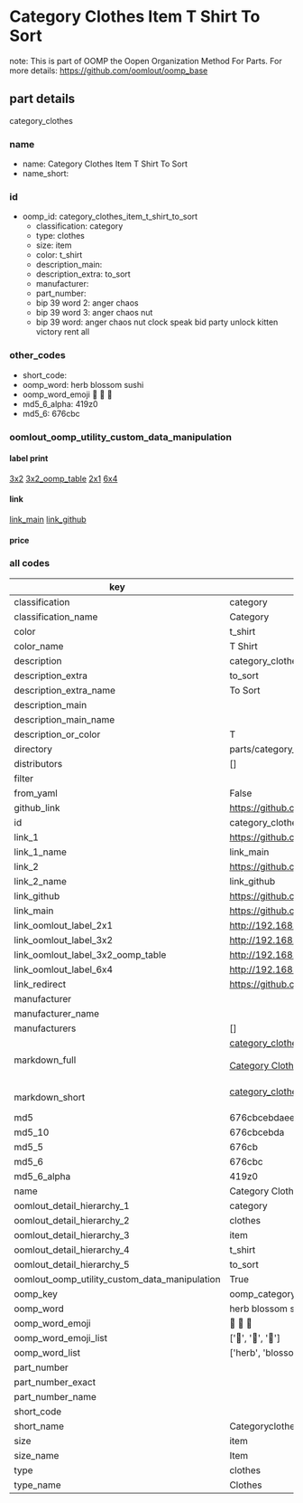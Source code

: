 # Category Clothes Item T Shirt To Sort  

note: This is part of OOMP the Oopen Organization Method For Parts. For more details: https://github.com/oomlout/oomp_base

##  part details
  



category_clothes



### name
* name: Category Clothes Item T Shirt To Sort
* name_short: 
### id
* oomp_id: category_clothes_item_t_shirt_to_sort
  * classification: category
  * type: clothes
  * size: item
  * color: t_shirt
  * description_main: 
  * description_extra: to_sort
  * manufacturer: 
  * part_number: 
  * bip 39 word 2: anger chaos
  * bip 39 word 3: anger chaos nut
  * bip 39 word: anger chaos nut clock speak bid party unlock kitten victory rent all

### other_codes
* short_code: 
* oomp_word: herb blossom sushi
* oomp_word_emoji :herb: :blossom: :sushi:
* md5_6_alpha: 419z0
* md5_6: 676cbc






### oomlout_oomp_utility_custom_data_manipulation
#### label print
[3x2](http://192.168.1.245:1112/?label=oomp%20419z0)
[3x2_oomp_table](http://192.168.1.108:1112/?label=oomp%20419z0)
[2x1](http://192.168.1.242:1112/?label=oomp%20419z0)
[6x4](http://192.168.1.55:1112/?label=oomp%20419z0)    

#### link

[link_main](https://github.com/oomlout/oomlout_oomp_version_1_messy/tree/main/parts/category_clothes_item_t_shirt_to_sort) [link_github](https://github.com/oomlout/oomlout_oomp_version_1_messy/tree/main/parts/category_clothes_item_t_shirt_to_sort)                             

#### price







### all codes 
| key | value |  
| --- | --- |  
| classification | category |  
| classification_name | Category |  
| color | t_shirt |  
| color_name | T Shirt |  
| description | category_clothes |  
| description_extra | to_sort |  
| description_extra_name | To Sort |  
| description_main |  |  
| description_main_name |  |  
| description_or_color | T  |  
| directory | parts/category_clothes_item_t_shirt_to_sort |  
| distributors | [] |  
| filter |  |  
| from_yaml | False |  
| github_link | https://github.com/oomlout/oomlout_oomp_part_src/tree/main/parts/category_clothes_item_t_shirt_to_sort |  
| id | category_clothes_item_t_shirt_to_sort |  
| link_1 | https://github.com/oomlout/oomlout_oomp_version_1_messy/tree/main/parts/category_clothes_item_t_shirt_to_sort |  
| link_1_name | link_main |  
| link_2 | https://github.com/oomlout/oomlout_oomp_version_1_messy/tree/main/parts/category_clothes_item_t_shirt_to_sort |  
| link_2_name | link_github |  
| link_github | https://github.com/oomlout/oomlout_oomp_version_1_messy/tree/main/parts/category_clothes_item_t_shirt_to_sort |  
| link_main | https://github.com/oomlout/oomlout_oomp_version_1_messy/tree/main/parts/category_clothes_item_t_shirt_to_sort |  
| link_oomlout_label_2x1 | http://192.168.1.242:1112/?label=oomp%20419z0 |  
| link_oomlout_label_3x2 | http://192.168.1.245:1112/?label=oomp%20419z0 |  
| link_oomlout_label_3x2_oomp_table | http://192.168.1.108:1112/?label=oomp%20419z0 |  
| link_oomlout_label_6x4 | http://192.168.1.55:1112/?label=oomp%20419z0 |  
| link_redirect | https://github.com/oomlout/oomlout_oomp_version_1_messy/tree/main/parts/category_clothes_item_t_shirt_to_sort |  
| manufacturer |  |  
| manufacturer_name |  |  
| manufacturers | [] |  
| markdown_full | [category_clothes_item_t_shirt_to_sort](none)<br>[](none)<br>[Category Clothes Item T Shirt To Sort](none)<br><br> |  
| markdown_short | [category_clothes_item_t_shirt_to_sort](none)<br><br> |  
| md5 | 676cbcebdaee1410586862b72f499045 |  
| md5_10 | 676cbcebda |  
| md5_5 | 676cb |  
| md5_6 | 676cbc |  
| md5_6_alpha | 419z0 |  
| name | Category Clothes Item T Shirt To Sort |  
| oomlout_detail_hierarchy_1 | category |  
| oomlout_detail_hierarchy_2 | clothes |  
| oomlout_detail_hierarchy_3 | item |  
| oomlout_detail_hierarchy_4 | t_shirt |  
| oomlout_detail_hierarchy_5 | to_sort |  
| oomlout_oomp_utility_custom_data_manipulation | True |  
| oomp_key | oomp_category_clothes_item_t_shirt_to_sort |  
| oomp_word | herb blossom sushi |  
| oomp_word_emoji | :herb: :blossom: :sushi: |  
| oomp_word_emoji_list | [':herb:', ':blossom:', ':sushi:'] |  
| oomp_word_list | ['herb', 'blossom', 'sushi'] |  
| part_number |  |  
| part_number_exact |  |  
| part_number_name |  |  
| short_code |  |  
| short_name | Categoryclothes |  
| size | item |  
| size_name | Item |  
| type | clothes |  
| type_name | Clothes |  
